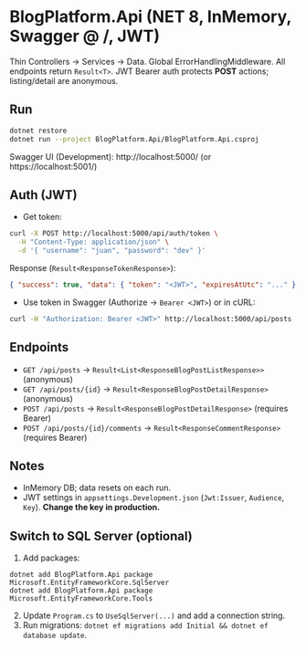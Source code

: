 # BlogPlatform.Api (NET 8, InMemory, Swagger @ /, JWT)

Thin Controllers → Services → Data. Global ErrorHandlingMiddleware. All endpoints return `Result<T>`.
JWT Bearer auth protects **POST** actions; listing/detail are anonymous.

## Run
```bash
dotnet restore
dotnet run --project BlogPlatform.Api/BlogPlatform.Api.csproj
```
Swagger UI (Development): http://localhost:5000/ (or https://localhost:5001/)

## Auth (JWT)
- Get token:
```bash
curl -X POST http://localhost:5000/api/auth/token \
  -H "Content-Type: application/json" \
  -d '{ "username": "juan", "password": "dev" }'
```
Response (`Result<ResponseTokenResponse>`):
```json
{ "success": true, "data": { "token": "<JWT>", "expiresAtUtc": "..." }, "errors": [] }
```
- Use token in Swagger (Authorize → `Bearer <JWT>`) or in cURL:
```bash
curl -H "Authorization: Bearer <JWT>" http://localhost:5000/api/posts
```

## Endpoints
- `GET /api/posts` → `Result<List<ResponseBlogPostListResponse>>` (anonymous)
- `GET /api/posts/{id}` → `Result<ResponseBlogPostDetailResponse>` (anonymous)
- `POST /api/posts` → `Result<ResponseBlogPostDetailResponse>` (requires Bearer)
- `POST /api/posts/{id}/comments` → `Result<ResponseCommentResponse>` (requires Bearer)

## Notes
- InMemory DB; data resets on each run.
- JWT settings in `appsettings.Development.json` (`Jwt:Issuer`, `Audience`, `Key`). **Change the key in production.**

## Switch to SQL Server (optional)
1) Add packages:
```
dotnet add BlogPlatform.Api package Microsoft.EntityFrameworkCore.SqlServer
dotnet add BlogPlatform.Api package Microsoft.EntityFrameworkCore.Tools
```
2) Update `Program.cs` to `UseSqlServer(...)` and add a connection string.
3) Run migrations: `dotnet ef migrations add Initial && dotnet ef database update`.

